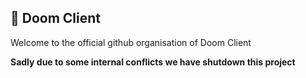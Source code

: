 ## 💢 Doom Client
Welcome to the official github organisation of Doom Client

**Sadly due to some internal conflicts we have shutdown this project**
